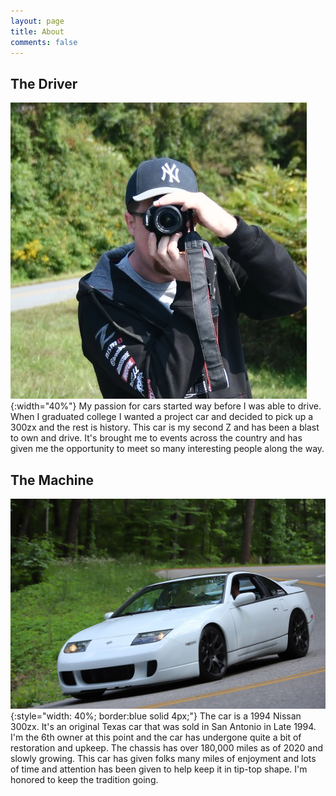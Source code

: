 ```yaml
---
layout: page
title: About
comments: false
---
```


The Driver
------
![LandonPortrait](/assets/images/Landon.webp){:width="40%"} My passion for cars started way before I was able to drive. When I graduated college I wanted a project car and decided to pick up a 300zx and the rest is history. This car is my second Z and has been a blast to own and drive. It's brought me to events across the country and has given me the opportunity to meet so many interesting people along the way.

The Machine
------
![300zxPortrait](/assets/images/300zxAboutPortrait.jpg){:style="width: 40%; border:blue solid 4px;"} The car is a 1994 Nissan 300zx. It's an original Texas car that was sold in San Antonio in Late 1994. I'm the 6th owner at this point and the car has undergone quite a bit of restoration and upkeep. The chassis has over 180,000 miles as of 2020 and slowly growing. This car has given folks many miles of enjoyment and lots of time and attention has been given to help keep it in tip-top shape. I'm honored to keep the tradition going.
